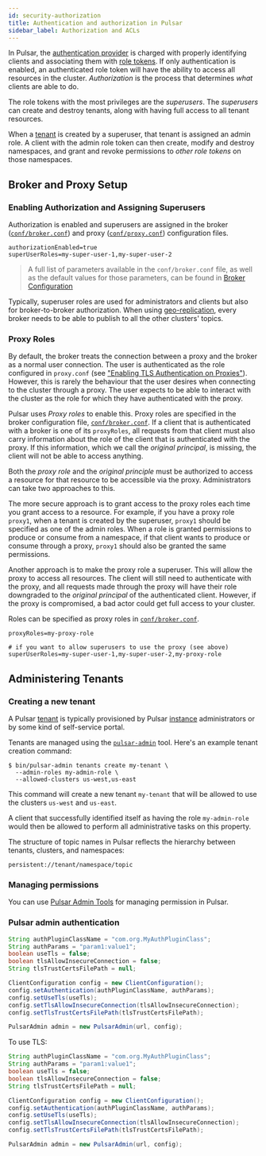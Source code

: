 ```yaml
---
id: security-authorization
title: Authentication and authorization in Pulsar
sidebar_label: Authorization and ACLs
---
```



In Pulsar, the [authentication provider](security-overview.md#authentication-providers) is charged with properly identifying clients and
associating them with [role tokens](security-overview.md#role-tokens). If only authentication is enabled, an authenticated role token will have the ability to access all resources in the cluster. *Authorization* is the process that determines *what* clients are able to do.

The role tokens with the most privileges are the *superusers*. The *superusers* can create and destroy tenants, along with having full access to all tenant resources.

When a [tenant](reference-terminology.md#tenant) is created by a superuser, that tenant is assigned an admin role. A client with the admin role token can then create, modify and destroy namespaces, and grant and revoke permissions to *other role tokens* on those namespaces.

## Broker and Proxy Setup

### Enabling Authorization and Assigning Superusers

Authorization is enabled and superusers are assigned in the broker ([`conf/broker.conf`](reference-configuration.md#broker)) and proxy ([`conf/proxy.conf`](reference-configuration.md#proxy)) configuration files.

```properties
authorizationEnabled=true
superUserRoles=my-super-user-1,my-super-user-2
```

> A full list of parameters available in the `conf/broker.conf` file,
> as well as the default values for those parameters, can be found in [Broker Configuration](reference-configuration.md#broker) 

Typically, superuser roles are used for administrators and clients but also for broker-to-broker authorization. When using [geo-replication](concepts-replication.md), every broker needs to be able to publish to all the other clusters' topics.

### Proxy Roles

By default, the broker treats the connection between a proxy and the broker as a normal user connection. The user is authenticated as the role configured in ```proxy.conf``` (see ["Enabling TLS Authentication on Proxies"](security-tls-authentication#on-proxies)). However, this is rarely the behaviour that the user desires when connecting to the cluster through a proxy. The user expects to be able to interact with the cluster as the role for which they have authenticated with the proxy.

Pulsar uses *Proxy roles* to enable this. Proxy roles are specified in the broker configuration file, [`conf/broker.conf`](reference-configuration.md#broker). If a client that is authenticated with a broker is one of its ```proxyRoles```, all requests from that client must also carry information about the role of the client that is authenticated with the proxy. If this information, which we call the *original principal*, is missing, the client will not be able to access anything.

Both the *proxy role* and the *original principle* must be authorized to access a resource for that resource to be accessible via the proxy. Administrators can take two approaches to this.

The more secure approach is to grant access to the proxy roles each time you grant access to a resource. For example, if you have a proxy role ```proxy1```, when a tenant is created by the superuser, ```proxy1``` should be specified as one of the admin roles. When a role is granted permissions to produce or consume from a namespace, if that client wants to produce or consume through a proxy, ```proxy1``` should also be granted the same permissions.

Another approach is to make the proxy role a superuser. This will allow the proxy to access all resources. The client will still need to authenticate with the proxy, and all requests made through the proxy will have their role downgraded to the *original principal* of the authenticated client. However, if the proxy is compromised, a bad actor could get full access to your cluster.

Roles can be specified as proxy roles in [`conf/broker.conf`](reference-configuration.md#broker).

```properties
proxyRoles=my-proxy-role

# if you want to allow superusers to use the proxy (see above)
superUserRoles=my-super-user-1,my-super-user-2,my-proxy-role
```

## Administering Tenants

### Creating a new tenant

A Pulsar [tenant](reference-terminology.md#tenant) is typically provisioned by Pulsar [instance](reference-terminology.md#instance) administrators or by some kind of self-service portal.

Tenants are managed using the [`pulsar-admin`](reference-pulsar-admin.md) tool. Here's an example tenant creation command:

```shell
$ bin/pulsar-admin tenants create my-tenant \
  --admin-roles my-admin-role \
  --allowed-clusters us-west,us-east
```

This command will create a new tenant `my-tenant` that will be allowed to use the clusters `us-west` and `us-east`.

A client that successfully identified itself as having the role `my-admin-role` would then be allowed to perform all administrative tasks on this property.

The structure of topic names in Pulsar reflects the hierarchy between tenants, clusters, and namespaces:

```shell
persistent://tenant/namespace/topic
```

### Managing permissions

You can use [Pulsar Admin Tools](admin-api-permissions.md) for managing permission in Pulsar.

### Pulsar admin authentication

```java
String authPluginClassName = "com.org.MyAuthPluginClass";
String authParams = "param1:value1";
boolean useTls = false;
boolean tlsAllowInsecureConnection = false;
String tlsTrustCertsFilePath = null;

ClientConfiguration config = new ClientConfiguration();
config.setAuthentication(authPluginClassName, authParams);
config.setUseTls(useTls);
config.setTlsAllowInsecureConnection(tlsAllowInsecureConnection);
config.setTlsTrustCertsFilePath(tlsTrustCertsFilePath);

PulsarAdmin admin = new PulsarAdmin(url, config);
```

To use TLS:

```java
String authPluginClassName = "com.org.MyAuthPluginClass";
String authParams = "param1:value1";
boolean useTls = false;
boolean tlsAllowInsecureConnection = false;
String tlsTrustCertsFilePath = null;

ClientConfiguration config = new ClientConfiguration();
config.setAuthentication(authPluginClassName, authParams);
config.setUseTls(useTls);
config.setTlsAllowInsecureConnection(tlsAllowInsecureConnection);
config.setTlsTrustCertsFilePath(tlsTrustCertsFilePath);

PulsarAdmin admin = new PulsarAdmin(url, config);
```
